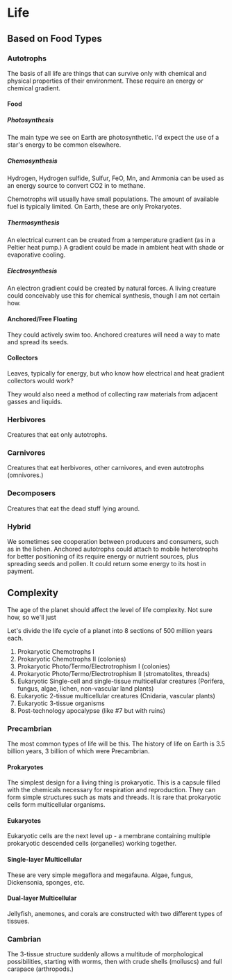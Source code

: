 Life
====

Based on Food Types
-------------------

### Autotrophs

The basis of all life are things that can survive only with chemical and physical properties of their environment. These require an energy or chemical gradient.

#### Food

##### Photosynthesis

The main type we see on Earth are photosynthetic. I'd expect the use of a star's energy to be common elsewhere.

##### Chemosynthesis

Hydrogen, Hydrogen sulfide, Sulfur, FeO, Mn, and Ammonia can be used as an energy source to convert CO2 in to methane.

Chemotrophs will usually have small populations. The amount of available fuel is typically limited. On Earth, these are only Prokaryotes.

##### Thermosynthesis

An electrical current can be created from a temperature gradient (as in a Peltier heat pump.) A gradient could be made in ambient heat with shade or evaporative cooling.

##### Electrosynthesis

An electron gradient could be created by natural forces. A living creature could conceivably use this for chemical synthesis, though I am not certain how.

#### Anchored/Free Floating

They could actively swim too. Anchored creatures will need a way to mate and spread its seeds.

#### Collectors

Leaves, typically for energy, but who know how electrical and heat gradient collectors would work?

They would also need a method of collecting raw materials from adjacent gasses and liquids.

### Herbivores

Creatures that eat only autotrophs.

### Carnivores

Creatures that eat herbivores, other carnivores, and even autotrophs (omnivores.)

### Decomposers

Creatures that eat the dead stuff lying around.

### Hybrid

We sometimes see cooperation between producers and consumers, such as in the lichen. Anchored autotrophs could attach to mobile heterotrophs for better positioning of its require energy or nutrient sources, plus spreading seeds and pollen. It could return some energy to its host in payment.

Complexity
----------

The age of the planet should affect the level of life complexity. Not sure how, so we'll just

Let's divide the life cycle of a planet into 8 sections of 500 million years each.

1. Prokaryotic Chemotrophs I
2. Prokaryotic Chemotrophs II (colonies)
3. Prokaryotic Photo/Termo/Electrotrophism I (colonies)
4. Prokaryotic Photo/Termo/Electrotrophism II (stromatolites, threads)
5. Eukaryotic Single-cell and single-tissue multicellular creatures (Porifera, fungus, algae, lichen, non-vascular land plants)
6. Eukaryotic 2-tissue multicellular creatures (Cnidaria, vascular plants)
7. Eukaryotic 3-tissue organisms
8. Post-technology apocalypse (like #7 but with ruins)

### Precambrian

The most common types of life will be this. The history of life on Earth is 3.5 billion years, 3 billion of which were Precambrian.

#### Prokaryotes

The simplest design for a living thing is prokaryotic. This is a capsule filled with the chemicals necessary for respiration and reproduction. They can form simple structures such as mats and threads. It is rare that prokaryotic cells form multicellular organisms.

#### Eukaryotes

Eukaryotic cells are the next level up - a membrane containing multiple prokaryotic descended cells (organelles) working together.

#### Single-layer Multicellular

These are very simple megaflora and megafauna. Algae, fungus, Dickensonia, sponges, etc.

#### Dual-layer Multicellular

Jellyfish, anemones, and corals are constructed with two different types of tissues.

### Cambrian

The 3-tissue structure suddenly allows a multitude of morphological possibilities, starting with worms, then with crude shells (molluscs) and full carapace (arthropods.)